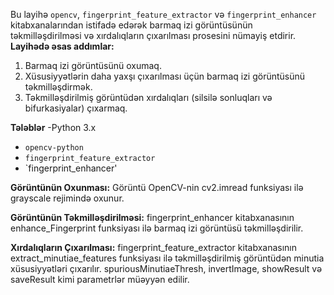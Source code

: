 Bu layihə `opencv`, `fingerprint_feature_extractor` və `fingerprint_enhancer` kitabxanalarından istifadə edərək barmaq izi görüntüsünün təkmilləşdirilməsi və xırdalıqların çıxarılması prosesini nümayiş etdirir.
**Layihədə əsas addımlar:**
  1. Barmaq izi görüntüsünü oxumaq.
  2. Xüsusiyyətlərin daha yaxşı çıxarılması üçün barmaq izi görüntüsünü təkmilləşdirmək.
  3. Təkmilləşdirilmiş görüntüdən xırdalıqları (silsilə sonluqları və bifurkasiyalar) çıxarmaq.

**Tələblər**
-Python 3.x
- `opencv-python`
- `fingerprint_feature_extractor`
- `fingerprint_enhancer'


**Görüntünün Oxunması:** Görüntü OpenCV-nin cv2.imread funksiyası ilə grayscale rejimində oxunur.

**Görüntünün Təkmilləşdirilməsi:** fingerprint_enhancer kitabxanasının enhance_Fingerprint funksiyası ilə barmaq izi görüntüsü təkmilləşdirilir.

**Xırdalıqların Çıxarılması:** fingerprint_feature_extractor kitabxanasının extract_minutiae_features funksiyası ilə təkmilləşdirilmiş görüntüdən minutia xüsusiyyətləri çıxarılır. spuriousMinutiaeThresh, invertImage, showResult və saveResult kimi parametrlər müəyyən edilir.
